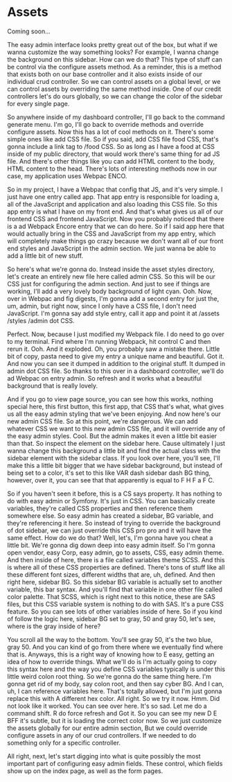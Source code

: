 # Assets

Coming soon...

The easy admin interface looks pretty great out of the box, but what if we wanna
customize the way something looks? For example, I wanna change the background on this
sidebar. How can we do that? This type of stuff can be control via the configure
assets method. As a reminder, this is a method that exists both on our base
controller and it also exists inside of our individual crud controller. So we can
control assets on a global level, or we can control assets by overriding the same
method inside. One of our credit controllers let's do ours globally, so we can change
the color of the sidebar for every single page.

So anywhere inside of my dashboard controller, I'll go back to the command generate
menu. I'm go, I'll go back to override methods and override configure assets. Now
this has a lot of cool methods on it. There's some simple ones like add CSS file. So
if you said, add CSS file food CSS, that's gonna include a link tag to /food CSS. So
as long as I have a food at CSS inside of my public directory, that would work
there's same thing for ad JS file. And there's other things like you can add HTML
content to the body, HTML content to the head. There's lots of interesting methods
now in our case, my application uses Webpac ENCO.

So in my project, I have a Webpac that config that JS, and it's very simple. I just
have one entry called app. That app entry is responsible for loading a, all of the
JavaScript and application and also loading this CSS file. So this app entry is what
I have on my front end. And that's what gives us all of our frontend CSS and frontend
JavaScript. Now you probably noticed that there is a ad Webpack Encore entry that we
can do here. So if I said app here that would actually bring in the CSS and
JavaScript from my app entry, which will completely make things go crazy because we
don't want all of our front end styles and JavaScript in the admin section. We just
wanna be able to add a little bit of new stuff.

So here's what we're gonna do. Instead inside the asset styles directory, let's
create an entirely new file here called admin CSS. So this will be our CSS just for
configuring the admin section. And just to see if things are working, I'll add a very
lovely body background of light cyan. Ooh. Now, over in Webpac and fig digests, I'm
gonna add a second entry for just the, um, admin, but right now, since I only have a
CSS file, I don't need JavaScript. I'm gonna say add style entry, call it app and
point it at /assets /styles /admin dot CSS.

Perfect. Now, because I just modified my Webpack file. I do need to go over to my
terminal. Find where I'm running Webpack, hit control C and then rerun it. Ooh. And
it exploded. Oh, you probably saw a mistake there. Little bit of copy, pasta need to
give my entry a unique name and beautiful. Got it. And now you can see it dumped in
addition to the original stuff. It dumped in admin dot CSS file. So thanks to this
over in a dashboard controller, we'll do ad Webpac on entry admin. So refresh and it
works what a beautiful background that is really lovely.

And if you go to view page source, you can see how this works, nothing special here,
this first button, this first app, that CSS that's what, what gives us all the easy
admin styling that we've been enjoying. And now here's our new admin CSS file. So at
this point, we're dangerous. We can add whatever CSS we want to this new admin CSS
file, and it will override any of the easy admin styles. Cool. But the admin makes it
even a little bit easier than that. So inspect the element on the sidebar here. Cause
ultimately I just wanna change this background a little bit and find the actual class
with the sidebar element with the sidebar class. If you look over here, you'll see,
I'll make this a little bit bigger that we have sidebar background, but instead of
being set to a color, it's set to this like VAR dash sidebar dash BG thing, however,
over it, you can see that that apparently is equal to F H F a F C.

So if you haven't seen it before, this is a CS says property. It has nothing to do
with easy admin or Symfony. It's just in CSS. You can basically create variables,
they're called CSS properties and then reference them somewhere else. So easy admin
has created a sidebar, BG variable, and they're referencing it here. So instead of
trying to override the background of dot sidebar, we can just override this CSS pro
pro and it will have the same effect. How do we do that? Well, let's, I'm gonna have
you cheat a little bit. We're gonna dig down deep into easy admin itself. So I'm
gonna open vendor, easy Corp, easy admin, go to assets, CSS, easy admin theme. And
then inside of here, there is a file called variables theme SCSS. And this is where
all of these CSS properties are defined. There's tons of stuff like all these
different font sizes, different widths that are, uh, defined. And then right here,
sidebar BG. So this sidebar BG variable is actually set to another variable, this bar
syntax. And you'll find that variable in one other file called color palette. That
SCSS, which is right next to this notice, these are SAS files, but this CSS variable
system is nothing to do with SAS. It's a pure CSS feature. So you can see lots of
other variables inside of here. So if you kind of follow the logic here, sidebar BG
set to gray, 50 and gray 50, let's see, where is the gray inside of here?

You scroll all the way to the bottom. You'll see gray 50, it's the two blue, gray 50.
And you can kind of go from there where we eventually find where that is. Anyways,
this is a right way of knowing how to E easy, getting an idea of how to override
things. What we'll do is I'm actually going to copy this syntax here and the way you
define CSS variables typically is under this little weird colon root thing. So we're
gonna do the same thing here. I'm gonna get rid of my body, say colon root, and then
say cyber BG. And I can, uh, I can reference variables here. That's totally allowed,
but I'm just gonna replace this with A different hex color. All right. So we try it
now. Hmm. Did not look like it worked. You can see over here. It's so sad. Let me do
a command shift. R do force refresh and Got it. So you can see my new D E BFF it's
subtle, but it is loading the correct color now. So we just customize the assets
globally for our entire admin section, But we could override configure assets in any
of our crud controllers. If we needed to do something only for a specific controller.

All right, next, let's start digging into what is quite possibly the most important
part of configuring easy admin fields. These control, which fields show up on the
index page, as well as the form pages.

